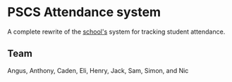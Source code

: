 # PSCS Attendance system

A complete rewrite of the [school's](http://pscs.org) system for tracking student attendance.

## Team

Angus, Anthony, Caden, Eli, Henry, Jack, Sam, Simon, and Nic
